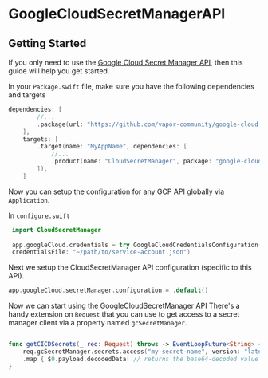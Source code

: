 # GoogleCloudSecretManagerAPI

## Getting Started
If you only need to use the [Google Cloud Secret Manager API](https://cloud.google.com/secret-manager), then this guide will help you get started.

In your `Package.swift` file, make sure you have the following dependencies and targets

```swift
dependencies: [
        //...
        .package(url: "https://github.com/vapor-community/google-cloud.git", from: "1.0.0"),
    ],
    targets: [
        .target(name: "MyAppName", dependencies: [
            //...
            .product(name: "CloudSecretManager", package: "google-cloud"),
        ]),
    ]
```

Now you can setup the configuration for any GCP API globally via `Application`.

In `configure.swift`

```swift
 import CloudSecretManager
 
 app.googleCloud.credentials = try GoogleCloudCredentialsConfiguration(projectId: "myprojectid-12345",
 credentialsFile: "~/path/to/service-account.json")
```
Next we setup the CloudSecretManager API configuration (specific to this API).

```swift
app.googleCloud.secretManager.configuration = .default()
```

Now we can start using the GoogleCloudSecretManager API
There's a handy extension on `Request` that you can use to get access to a secret manager client  via a property named `gcSecretManager`. 

```swift

func getCICDSecrets(_ req: Request) throws -> EventLoopFuture<String> {    
    req.gcSecretManager.secrets.access("my-secret-name", version: "latest")
    .map { $0.payload.decodedData! // returns the base64-decoded value of secret }
}
```
